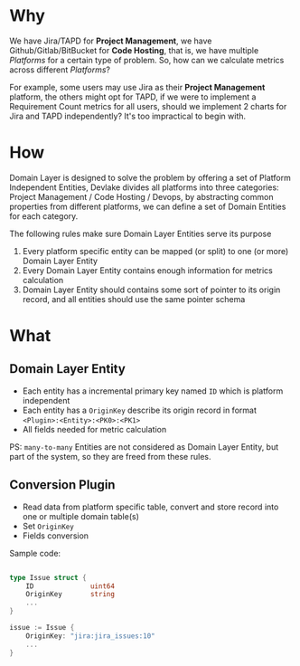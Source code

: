 # Why

We have Jira/TAPD for **Project Management**, we have Github/Gitlab/BitBucket for **Code Hosting**, that is, we have
multiple _Platforms_ for a certain type of problem. So, how can we calculate metrics across different _Platforms_?

For example, some users may use Jira as their **Project Management** platform, the others might opt for TAPD, if we
were to implement a Requirement Count metrics for all users, should we implement 2 charts for Jira and TAPD
independently? It's too impractical to begin with.


# How

Domain Layer is designed to solve the problem by offering a set of Platform Independent Entities, Devlake divides all
platforms into three categories: Project Management / Code Hosting / Devops, by abstracting common properties from
different platforms, we can define a set of Domain Entities for each category.

The following rules make sure Domain Layer Entities serve its purpose

1. Every platform specific entity can be mapped (or split) to one (or more) Domain Layer Entity
2. Every Domain Layer Entity contains enough information for metrics calculation
3. Domain Layer Entity should contains some sort of pointer to its origin record, and all entities should use the same
   pointer schema

# What

## Domain Layer Entity

- Each entity has a incremental primary key named `ID` which is platform independent
- Each entity has a `OriginKey` describe its origin record in format `<Plugin>:<Entity>:<PK0>:<PK1>`
- All fields needed for metric calculation

PS: `many-to-many` Entities are not considered as Domain Layer Entity, but part of the system, so they are freed from
these rules.


## Conversion Plugin

- Read data from platform specific table, convert and store record into one or multiple domain table(s)
- Set `OriginKey`
- Fields conversion

Sample code:

```go

type Issue struct {
    ID              uint64
    OriginKey       string
    ...
}

issue := Issue {
    OriginKey: "jira:jira_issues:10"
    ...
}

```
